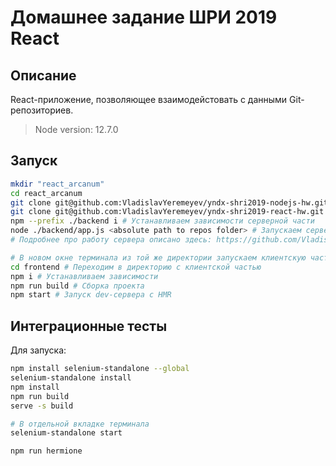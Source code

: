 # Домашнее задание ШРИ 2019 React

## Описание

React-приложение, позволяющее взаимодейстовать с данными Git-репозиториев.
>Node version: 12.7.0

## Запуск

```bash
mkdir "react_arcanum"
cd react_arcanum
git clone git@github.com:VladislavYeremeyev/yndx-shri2019-nodejs-hw.git backend # Скачиваем репозиторий с серверной частью
git clone git@github.com:VladislavYeremeyev/yndx-shri2019-react-hw.git frontend # Скачиваем этот репозиторий с клиентской частью React
npm --prefix ./backend i # Устанавливаем зависимости серверной части
node ./backend/app.js <absolute path to repos folder> # Запускаем сервер, в параметр необходимо передать абсолютный путь до папки с репозиториями
# Подробнее про работу сервера описано здесь: https://github.com/VladislavYeremeyev/yndx-shri2019-nodejs-hw

# В новом окне терминала из той же директории запускаем клиентскую часть
cd frontend # Переходим в директорию с клиентской частью
npm i # Устанавливаем зависимости
npm run build # Сборка проекта
npm start # Запуск dev-сервера с HMR
```

## Интеграционные тесты

Для запуска:

```bash
npm install selenium-standalone --global
selenium-standalone install
npm install
npm run build
serve -s build

# В отдельной вкладке терминала
selenium-standalone start

npm run hermione
```
